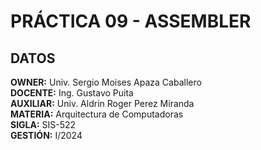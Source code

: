 # PRÁCTICA 09 - ASSEMBLER
## DATOS
**OWNER:** Univ. Sergio Moises Apaza Caballero  
**DOCENTE:** Ing. Gustavo Puita  
**AUXILIAR:** Univ. Aldrin Roger Perez Miranda  
**MATERIA:** Arquitectura de Computadoras  
**SIGLA:** SIS-522  
**GESTIÓN:** I/2024  